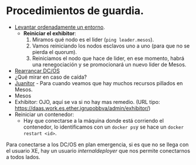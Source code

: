 # Procedimientos de guardia.

* [Levantar ordenadamente un entorno](https://datiobd.atlassian.net/wiki/spaces/OP/pages/126222470/Platform+boot+up+procedure).
    - **Reiniciar el exhibitor**:
        1. Miramos qué nodo es el lider (`ping leader.mesos`).
        2. Vamos reiniciando los nodos esclavos uno a uno (para que no se pierda el quorum).
        3. Reiniciamos el nodo que hace de lider, en ese momento, habrá una renegociación y se promocionará un nuevo lider de Mesos.
* [Rearrancar DC/OS](https://datiobd.atlassian.net/wiki/spaces/OP/pages/88541924)
* ¿Qué mirar en caso de caída?
* [Juanitor](https://datiobd.atlassian.net/wiki/spaces/OP/pages/582320171/Juanitor.+Limpieza+recursos+reservados+en+Mesos) - Para cuando veamos que hay muchos recursos pillados en Mesos.
* Mesos
* Exhibitor: OJO, aquí se va si no hay mas remedio. (URL tipo: https://daas.work.es.ether.igrupobbva/admin/exhibitor/)
* Reiniciar un contenedor:
    - Hay que conectarse a la máquina donde está corriendo el contenedor, lo identificamos con un `docker ps`y se hace un `docker restart <id>`.

Para conectarse a los DC/OS en plan emergencia, si es que no se llega con el usuario XE, hay un usuario _internaldeployer_ que nos permite conectarnos a todos lados.

